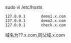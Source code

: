 sudo vi /etc/hosts
```
127.0.0.1       demo1.x.com
127.0.0.1       demo2.x.com
127.0.0.1       check.x.com

```
域名为??.x.com,同父域.x.com